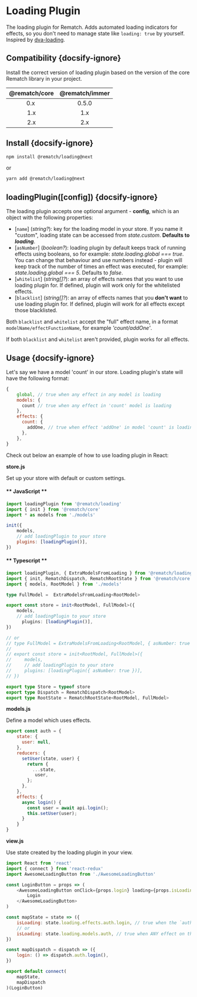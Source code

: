 # Loading Plugin

The loading plugin for Rematch. Adds automated loading indicators for effects, so you don't need to manage state like `loading: true` by yourself. Inspired by [dva-loading](https://github.com/dvajs/dva/tree/master/packages/dva-loading).

## Compatibility {docsify-ignore}

Install the correct version of loading plugin based on the version of the core Rematch library in your project.

|         @rematch/core  | @rematch/immer  |
| :--------------------: | :----: |
| 0.x ‎                   |   0.5.0  |
| 1.x                    |    1.x   |
| 2.x                    |    2.x   |

## Install {docsify-ignore}

```bash
npm install @rematch/loading@next
```
or

```bash
yarn add @rematch/loading@next
```

## loadingPlugin([config]) {docsify-ignore}

The loading plugin accepts one optional argument - **config**, which is an object with the following properties:

- [`name`] (*string?*): key for the loading model in your store. If you name it "custom", loading state can be accessed from _state.custom_. **Defaults to _loading_**.
- [`asNumber`] (*boolean?*): loading plugin by default keeps track of running effects using booleans, so for example: _state.loading.global === true_. You can change that behaviour and use numbers instead - plugin will keep track of the number of times an effect was executed, for example: _state.loading.global === 5_. Defaults to _false_.
- [`whitelist`] (*string[]?*): an array of effects names that you want to use loading plugin for. If defined, plugin will work only for the whitelisted effects.
- [`blacklist`] (*string[]?*): an array of effects names that you **don't want** to use loading plugin for. If defined, plugin will work for all effects except those blacklisted.

Both `blacklist` and `whitelist` accept the "full" effect name, in a format `modelName/effectFunctionName`, for example _'count/addOne'_.

If both `blacklist` and `whitelist` aren't provided, plugin works for all effects.

## Usage {docsify-ignore}

Let's say we have a model 'count' in our store. Loading plugin's state will have the following format:

```javascript
{
	global, // true when any effect in any model is loading
    models: {
      count // true when any effect in 'count' model is loading
    },
    effects: {
      count: {
        addOne, // true when effect 'addOne' in model 'count' is loading
      },
    },
}
```

Check out below an example of how to use loading plugin in React:

**store.js**

Set up your store with default or custom settings.
<!-- tabs:start -->

#### ** JavaScript **

```javascript
import loadingPlugin from '@rematch/loading'
import { init } from '@rematch/core'
import * as models from './models'

init({
    models,
    // add loadingPlugin to your store
	plugins: [loadingPlugin()],
})
```
#### ** Typescript **
```typescript
import loadingPlugin, { ExtraModelsFromLoading } from '@rematch/loading'
import { init, RematchDispatch, RematchRootState } from '@rematch/core'
import { models, RootModel } from './models'

type FullModel =  ExtraModelsFromLoading<RootModel>

export const store = init<RootModel, FullModel>({
    models,
    // add loadingPlugin to your store
	  plugins: [loadingPlugin()],
})

// or
// type FullModel = ExtraModelsFromLoading<RootModel, { asNumber: true }>
//
// export const store = init<RootModel, FullModel>({
//     models,
//     // add loadingPlugin to your store
//     plugins: [loadingPlugin({ asNumber: true })],
// })

export type Store = typeof store
export type Dispatch = RematchDispatch<RootModel>
export type RootState = RematchRootState<RootModel, FullModel>

```

**models.js**

Define a model which uses effects.

```javascript
export const auth = {
	state: {
	  user: null,
    },
    reducers: {
      setUser(state, user) {
        return {
          ...state,
           user,
        };
      },
    },
    effects: {
      async login() {
        const user = await api.login();
        this.setUser(user);
      }
    }
}
```
<!-- tabs:end -->

**view.js**

Use state created by the loading plugin in your view.

```javascript
import React from 'react'
import { connect } from 'react-redux'
import AwesomeLoadingButton from './AwesomeLoadingButton'

const LoginButton = props => (
	<AwesomeLoadingButton onClick={props.login} loading={props.isLoading}>
		Login
	</AwesomeLoadingButton>
)

const mapState = state => ({
	isLoading: state.loading.effects.auth.login, // true when the `auth/login` effect is running
	// or
	isLoading: state.loading.models.auth, // true when ANY effect on the `auth` model is running
})

const mapDispatch = dispatch => ({
	login: () => dispatch.auth.login(),
})

export default connect(
	mapState,
	mapDispatch
)(LoginButton)
```
